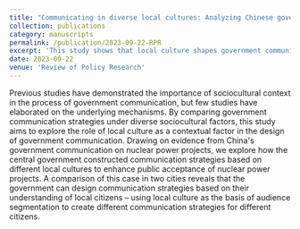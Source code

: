 ```yaml
---
title: "Communicating in diverse local cultures: Analyzing Chinese government communication programs around nuclear power projects"
collection: publications
category: manuscripts
permalink: /publication/2023-09-22-RPR
excerpt: 'This study shows that local culture shapes government communication strategies, as evidenced by China’s nuclear power projects, where culturally tailored messaging enhanced public acceptance through audience segmentation.'
date: 2023-09-22
venue: 'Review of Policy Research'
---
```

Previous studies have demonstrated the importance of sociocultural context in the process of government communication, but few studies have elaborated on the underlying mechanisms. By comparing government communication strategies under diverse sociocultural factors, this study aims to explore the role of local culture as a contextual factor in the design of government communication. Drawing on evidence from China's government communication on nuclear power projects, we explore how the central government constructed communication strategies based on different local cultures to enhance public acceptance of nuclear power projects. A comparison of this case in two cities reveals that the government can design communication strategies based on their understanding of local citizens – using local culture as the basis of audience segmentation to create different communication strategies for different citizens.
